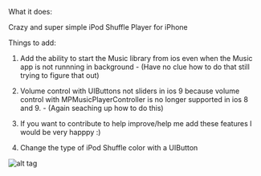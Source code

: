 
What it does:



Crazy and super simple iPod Shuffle Player for iPhone




Things to add:



1. Add the ability to start the Music library from ios even when the Music app is not runnning in background - (Have no clue how to do that still trying to figure that out)
 


2. Volume control with UIButtons not sliders in ios 9 because volume control with MPMusicPlayerController is no longer supported in ios 8 and 9. - (Again seaching up how to do this)



3. If you want to contribute to help improve/help me add these features I would be very happpy :)



4. Change the type of iPod Shuffle color with a UIButton



![alt tag](http://store.storeimages.cdn-apple.com/4973/as-images.apple.com/is/image/AppleInc/aos/published/images/i/po/ipod/shuffle/ipod-shuffle-product-initial-2015?wid=410&hei=190&fmt=jpeg&qlt=95&op_sharpen=0&resMode=bicub&op_usm=0.5,0.5,0,0&iccEmbed=0&layer=comp&.v=lxalr3)

